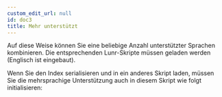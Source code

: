 ```yaml
---
custom_edit_url: null
id: doc3
title: Mehr unterstützt
---
```


Auf diese Weise können Sie eine beliebige Anzahl unterstützter Sprachen kombinieren. Die entsprechenden Lunr-Skripte müssen geladen werden (Englisch ist eingebaut).

Wenn Sie den Index serialisieren und in ein anderes Skript laden, müssen Sie die mehrsprachige Unterstützung auch in diesem Skript wie folgt initialisieren: